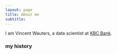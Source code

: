 ```yaml
---
layout: page
title: About me
subtitle: 
---
```


I am Vincent Wauters, a data scientist at [KBC Bank](http://kbc.be).

### my history
